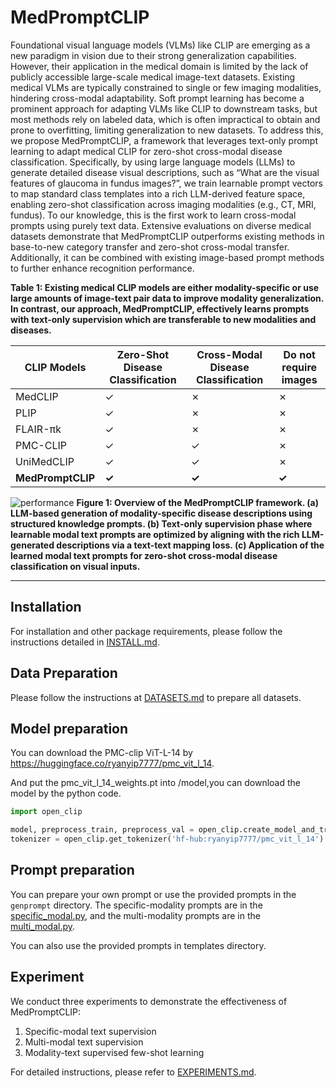 # MedPromptCLIP
Foundational visual language models (VLMs) like CLIP are emerging as a new paradigm in vision due to their strong generalization capabilities. However, their application in the medical domain is limited by the lack of publicly accessible large-scale medical image-text datasets. Existing medical VLMs are typically constrained to single or few imaging modalities, hindering cross-modal adaptability. Soft prompt learning has become a prominent approach for adapting VLMs like CLIP to downstream tasks, but most methods rely on labeled data, which is often impractical to obtain and prone to overfitting, limiting generalization to new datasets. To address this, we propose MedPromptCLIP, a framework that leverages text-only prompt learning to adapt medical CLIP for zero-shot cross-modal disease classification. Specifically, by using large language models (LLMs) to generate detailed disease visual descriptions, such as “What are the visual features of glaucoma in fundus images?”, we train learnable prompt vectors to map standard class templates into a rich LLM-derived feature space, enabling zero-shot classification across imaging modalities (e.g., CT, MRI, fundus). To our knowledge, this is the first work to learn cross-modal prompts using purely text data. Extensive evaluations on diverse medical datasets demonstrate that MedPromptCLIP outperforms existing methods in base-to-new category transfer and zero-shot cross-modal transfer. Additionally, it can be combined with existing image-based prompt methods to further enhance recognition performance.

**Table 1: Existing medical CLIP models are either modality-specific or use large amounts of image-text pair data to improve modality generalization. In contrast, our approach, MedPromptCLIP, effectively learns prompts with text-only supervision which are transferable to new modalities and diseases.**

| CLIP Models   | Zero-Shot Disease Classification | Cross-Modal Disease Classification | Do not require images |
|---------------|------------------------------------|------------------------------------|-----------------------|
| MedCLIP       | ✓                                  | ✗                                  | ✗                     |
| PLIP          | ✓                                  | ✗                                  | ✗                     |
| FLAIR-πk      | ✓                                  | ✗                                  | ✗                     |
| PMC-CLIP      | ✓                                  | ✓                                  | ✗                     |
| UniMedCLIP    | ✓                                  | ✓                                  | ✗                     |
| **MedPromptCLIP** | **✓** | **✓** | **✓** |


![performance](./docs/MedPromptCLIP.svg)
**Figure 1: Overview of the MedPromptCLIP framework. (a) LLM-based generation of modality-specific disease descriptions using structured knowledge prompts. (b) Text-only supervision phase where learnable modal text prompts are optimized by aligning with the rich LLM-generated descriptions via a text-text mapping loss. (c) Application of the learned modal text prompts for zero-shot cross-modal disease classification on visual inputs.**



---


## Installation 
For installation and other package requirements, please follow the instructions detailed in [INSTALL.md](docs/INSTALL.md). 

## Data Preparation
Please follow the instructions at [DATASETS.md](docs/DATASETS.md) to prepare all datasets.

## Model preparation
You can download the PMC-clip ViT-L-14 by https://huggingface.co/ryanyip7777/pmc_vit_l_14.

And put the pmc_vit_l_14_weights.pt into /model,you can download the model by the python code.
```python
import open_clip

model, preprocess_train, preprocess_val = open_clip.create_model_and_transforms('hf-hub:ryanyip7777/pmc_vit_l_14')
tokenizer = open_clip.get_tokenizer('hf-hub:ryanyip7777/pmc_vit_l_14')
```

## Prompt preparation
You can prepare your own prompt or use the provided prompts in the `genprompt` directory. The specific-modality prompts are in the [specific_modal.py](genprompt/specific_modal.py), and the multi-modality prompts are in the [multi_modal.py](genprompt/multi_modal.py).

You can also use the provided prompts in templates directory. 

## Experiment
We conduct three experiments to demonstrate the effectiveness of MedPromptCLIP:  
1. Specific-modal text supervision  
2. Multi-modal text supervision  
3. Modality-text supervised few-shot learning  

For detailed instructions, please refer to [EXPERIMENTS.md](docs/EXPERIMENTS.md).
